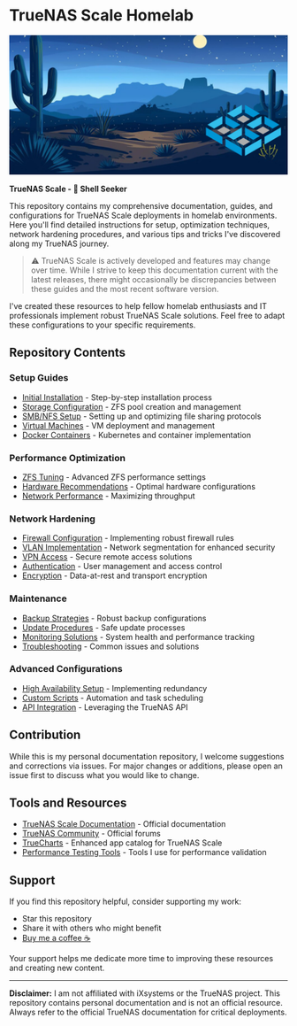 # TrueNAS Scale Homelab

![TrueNAS Scale Banner](https://github.com/AnastasiosPapalias/TrueNAS/blob/main/truenas.png)

**TrueNAS Scale - 🐚 Shell Seeker**

This repository contains my comprehensive documentation, guides, and configurations for TrueNAS Scale deployments in homelab environments. Here you'll find detailed instructions for setup, optimization techniques, network hardening procedures, and various tips and tricks I've discovered along my TrueNAS journey.

> :warning: TrueNAS Scale is actively developed and features may change over time. While I strive to keep this documentation current with the latest releases, there might occasionally be discrepancies between these guides and the most recent software version.

I've created these resources to help fellow homelab enthusiasts and IT professionals implement robust TrueNAS Scale solutions. Feel free to adapt these configurations to your specific requirements.

## Repository Contents

### Setup Guides
- [Initial Installation](guides/installation.md) - Step-by-step installation process
- [Storage Configuration](guides/storage-config.md) - ZFS pool creation and management
- [SMB/NFS Setup](guides/file-sharing.md) - Setting up and optimizing file sharing protocols
- [Virtual Machines](guides/virtual-machines.md) - VM deployment and management
- [Docker Containers](guides/containers.md) - Kubernetes and container implementation

### Performance Optimization
- [ZFS Tuning](optimization/zfs-tuning.md) - Advanced ZFS performance settings
- [Hardware Recommendations](optimization/hardware.md) - Optimal hardware configurations
- [Network Performance](optimization/network.md) - Maximizing throughput

### Network Hardening
- [Firewall Configuration](security/firewall.md) - Implementing robust firewall rules
- [VLAN Implementation](security/vlans.md) - Network segmentation for enhanced security
- [VPN Access](security/vpn.md) - Secure remote access solutions
- [Authentication](security/auth.md) - User management and access control
- [Encryption](security/encryption.md) - Data-at-rest and transport encryption

### Maintenance
- [Backup Strategies](maintenance/backups.md) - Robust backup configurations
- [Update Procedures](maintenance/updates.md) - Safe update processes
- [Monitoring Solutions](maintenance/monitoring.md) - System health and performance tracking
- [Troubleshooting](maintenance/troubleshooting.md) - Common issues and solutions

### Advanced Configurations
- [High Availability Setup](advanced/ha.md) - Implementing redundancy
- [Custom Scripts](advanced/scripts.md) - Automation and task scheduling
- [API Integration](advanced/api.md) - Leveraging the TrueNAS API

## Contribution

While this is my personal documentation repository, I welcome suggestions and corrections via issues. For major changes or additions, please open an issue first to discuss what you would like to change.

## Tools and Resources

- [TrueNAS Scale Documentation](https://www.truenas.com/docs/scale/) - Official documentation
- [TrueNAS Community](https://www.truenas.com/community/) - Official forums
- [TrueCharts](https://truecharts.org/) - Enhanced app catalog for TrueNAS Scale
- [Performance Testing Tools](tools/performance-testing.md) - Tools I use for performance validation

## Support

If you find this repository helpful, consider supporting my work:

- Star this repository
- Share it with others who might benefit
- [Buy me a coffee ☕](https://buymeacoffee.com/tasospapalias)

Your support helps me dedicate more time to improving these resources and creating new content.

---

**Disclaimer:** I am not affiliated with iXsystems or the TrueNAS project. This repository contains personal documentation and is not an official resource. Always refer to the official TrueNAS documentation for critical deployments.
